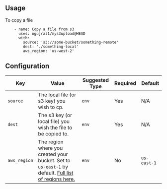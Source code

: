 ## Usage
To copy a file
```
    - name: Copy a file from s3
      uses: ngujral1/mys3upload@HEAD
      with:
        source: 's3://some-bucket/something-remote'
        dest: './something-local'
        aws_region: 'us-west-2'
```


## Configuration

| Key | Value | Suggested Type | Required | Default |
| ------------- | ------------- | ------------- | ------------- | ------------- |
| `source` | The local file (or s3 key) you wish to cp. | `env` | Yes | N/A |
| `dest` | The s3 key (or local file) you wish the file to be copied to. | `env` | Yes | N/A |
| `aws_region` | The region where you created your bucket. Set to `us-east-1` by default. [Full list of regions here.](https://docs.aws.amazon.com/AWSEC2/latest/UserGuide/using-regions-availability-zones.html#concepts-available-regions) | `env` | No | `us-east-1` |
